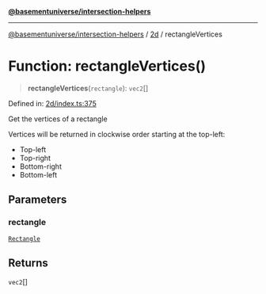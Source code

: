 [**@basementuniverse/intersection-helpers**](../../README.md)

***

[@basementuniverse/intersection-helpers](../../README.md) / [2d](../README.md) / rectangleVertices

# Function: rectangleVertices()

> **rectangleVertices**(`rectangle`): `vec2`[]

Defined in: [2d/index.ts:375](https://github.com/basementuniverse/intersection-helpers/blob/3a364a58f0714fe52065b40529091d774e3a1a50/src/2d/index.ts#L375)

Get the vertices of a rectangle

Vertices will be returned in clockwise order starting at the top-left:
- Top-left
- Top-right
- Bottom-right
- Bottom-left

## Parameters

### rectangle

[`Rectangle`](../types/type-aliases/Rectangle.md)

## Returns

`vec2`[]
